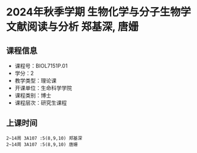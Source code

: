 # 2024年秋季学期 生物化学与分子生物学文献阅读与分析 郑基深, 唐姗






## 课程信息

- 课程号：BIOL7151P.01
- 学分：2
- 教学类型：理论课
- 开课单位：生命科学学院
- 课程类别：博士
- 课程层次：研究生课程

## 上课时间

```
2~14周 3A107 :5(8,9,10) 郑基深
2~14周 3A107 :5(8,9,10) 唐姗
```

